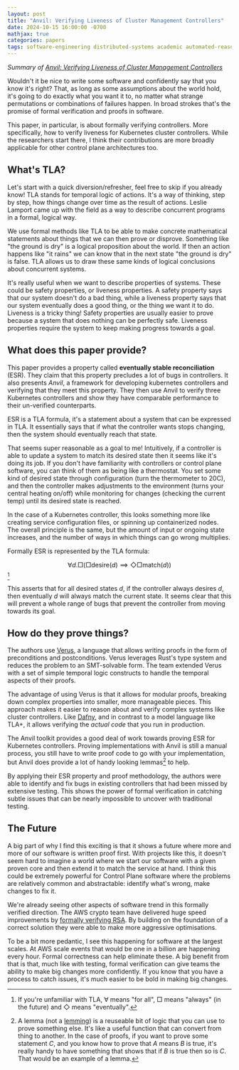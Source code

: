 ```yaml
---
layout: post
title: "Anvil: Verifying Liveness of Cluster Management Controllers"
date: 2024-10-15 16:00:00 -0700
mathjax: true
categories: papers
tags: software-engineering distributed-systems academic automated-reasoning
---
```


_Summary of [Anvil: Verifying Liveness of Cluster Management Controllers](https://www.usenix.org/conference/osdi24/presentation/sun-xudong)_

Wouldn't it be nice to write some software and confidently say that you know it's right? That, as long as some assumptions about the world hold, it's going to do exactly what you want it to, no matter what strange permutations or combinations of failures happen. In broad strokes that's the promise of formal verification and proofs in software.

<!--more-->

This paper, in particular, is about formally verifying controllers. More specifically, how to verify liveness for Kubernetes cluster controllers. While the researchers start there, I think their contributions are more broadly applicable for other control plane architectures too.

## What's TLA? 

Let's start with a quick diversion/refresher, feel free to skip if you already know! TLA stands for temporal logic of actions. It's a way of thinking, step by step, how things change over time as the result of actions. Leslie Lamport came up with the field as a way to describe concurrent programs in a formal, logical way. 

We use formal methods like TLA to be able to make concrete mathematical statements about things that we can then prove or disprove. Something like "the ground is dry" is a logical proposition about the world. If then an action happens like "it rains" we can know that in the next state "the ground is dry" is false. TLA allows us to draw these same kinds of logical conclusions about concurrent systems.

It's really useful when we want to describe properties of systems. These could be safety properties, or liveness properties. A safety property says that our system doesn't do a bad thing, while a liveness property says that our system eventually does a good thing, or the thing we want it to do. Liveness is a tricky thing! Safety properties are usually easier to prove because a system that does nothing can be perfectly safe. Liveness properties require the system to keep making progress towards a goal.

## What does this paper provide?

This paper provides a property called **eventually stable reconciliation** (ESR). They claim that this property precludes a lot of bugs in controllers. It also presents *Anvil*, a framework for developing kubernetes controllers and verifying that they meet this property. They then use Anvil to verify three Kubernetes controllers and show they have comparable performance to their un-verified counterparts.

ESR is a TLA formula, it's a statement about a system that can be expressed in TLA. It essentially says that if what the controller wants stops changing, then the system should eventually reach that state.

That seems super reasonable as a goal to me! Intuitively, if a controller is able to update a system to match its desired state then it seems like it's doing its job. If you don't have familiarity with controllers or control plane software, you can think of them as being like a thermostat. You set some kind of desired state through configuration (turn the thermometer to 20C), and then the controller makes adjustments to the environment (turns your central heating on/off) while monitoring for changes (checking the current temp) until its desired state is reached. 

In the case of a Kubernetes controller, this looks something more like creating service configuration files, or spinning up containerized nodes. The overall principle is the same, but the amount of input or ongoing state increases, and the number of ways in which things can go wrong multiplies.

Formally ESR is represented by the TLA formula:

$$ 
\forall d.\Box(\Box \text{desire}(d) \implies \Diamond \Box \text{match}(d))
$$[^1]

This asserts that for all desired states $d$, if the controller always desires $d$, then eventually $d$ will always match the current state. It seems clear that this will prevent a whole range of bugs that prevent the controller from moving towards its goal. 

## How do they prove things?

The authors use [Verus], a language that allows writing proofs in the form of preconditions and postconditions. Verus leverages Rust's type system and reduces the problem to an SMT-solvable form. The team extended Verus with a set of simple temporal logic constructs to handle the temporal aspects of their proofs.

The advantage of using Verus is that it allows for modular proofs, breaking down complex properties into smaller, more manageable pieces. This approach makes it easier to reason about and verify complex systems like cluster controllers. Like [Dafny], and in contrast to a model language like TLA+, it allows verifying the _actual code_ that you run in production.

The Anvil toolkit provides a good deal of work towards proving ESR for Kubernetes controllers. Proving implementations with Anvil is still a manual process, you still have to write proof code to go with your implementation, but Anvil does provide a lot of handy looking lemmas[^2] to help.

By applying their ESR property and proof methodology, the authors were able to identify and fix bugs in existing controllers that had been missed by extensive testing. This shows the power of formal verification in catching subtle issues that can be nearly impossible to uncover with traditional testing. 

## The Future

A big part of why I find this exciting is that it shows a future where more and more of our software is written proof first. With projects like this, it doesn't seem hard to imagine a world where we start our software with a given proven core and then extend it to match the service at hand. I think this could be extremely powerful for Control Plane software where the problems are relatively common and abstractable: identify what's wrong, make changes to fix it.

We're already seeing other aspects of software trend in this formally verified direction. The AWS crypto team have delivered huge speed improvements by [formally verifying RSA](https://www.amazon.science/blog/formal-verification-makes-rsa-faster-and-faster-to-deploy). By building on the foundation of a correct solution they were able to make more aggressive optimisations. 

To be a bit more pedantic, I see this happening for software at the largest scales. At AWS scale events that would be one in a billion are happening every hour. Formal correctness can help eliminate these. A big benefit from that is that, much like with testing, formal verification can give teams the ability to make big changes more confidently. If you know that you have a process to catch issues, it's much easier to be bold in making big changes. 


[Verus]: https://github.com/verus-lang/verus
[Dafny]: https://github.com/dafny-lang/dafny

[^1]: If you're unfamiliar with TLA, $\forall$ means "for all", $\Box$ means "always" (in the future) and $\Diamond$ means "eventually".
[^2]: A lemma (not a [lemming](https://en.wikipedia.org/wiki/Lemming)) is a reuseable bit of logic that you can use to prove something else. It's like a useful function that can convert from thing to another. In the case of proofs, if you want to prove some statement $C$, and you know how to prove that $A$ means $B$ is true, it's really handy to have something that shows that if $B$ is true then so is $C$. That would be an example of a lemma.
